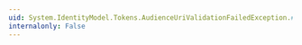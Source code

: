 ```yaml
---
uid: System.IdentityModel.Tokens.AudienceUriValidationFailedException.#ctor(System.String,System.Exception)
internalonly: False
---
```

